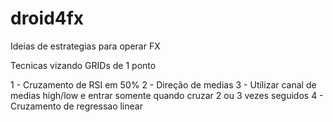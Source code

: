 # droid4fx

Ideias de estrategias para operar FX

Tecnicas vizando GRIDs de 1 ponto

  1 - Cruzamento de RSI em 50%
  2 - Direção de medias
  3 - Utilizar canal de medias high/low e entrar somente quando cruzar 2 ou 3 vezes seguidos
  4 - Cruzamento de regressao linear

